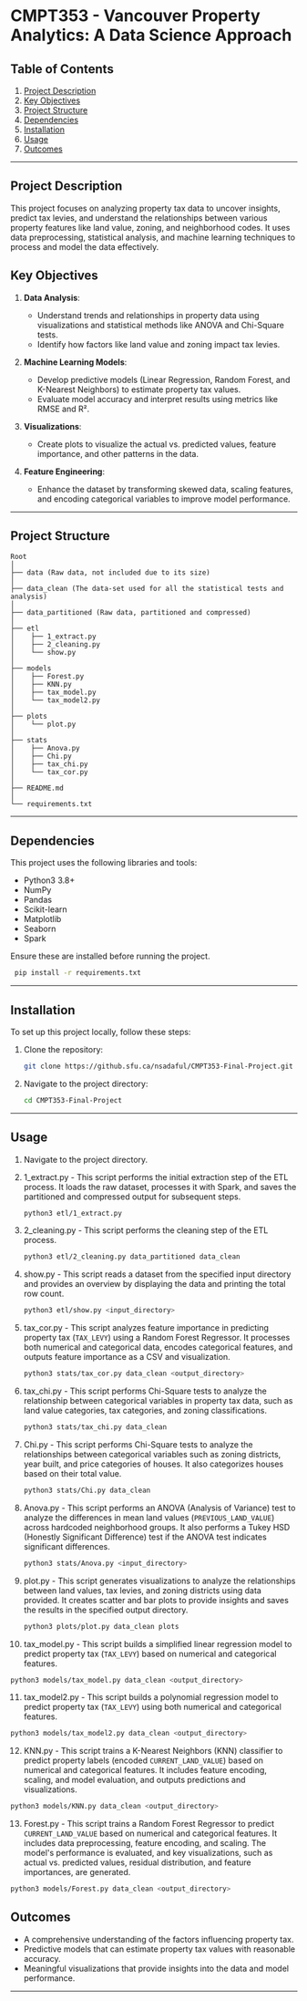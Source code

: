 # **CMPT353 - Vancouver Property Analytics: A Data Science Approach**

## **Table of Contents**
1. [Project Description](#project-description)
2. [Key Objectives](#key-objectives)
3. [Project Structure](#project-structure)
4. [Dependencies](#dependencies)
5. [Installation](#installation)
6. [Usage](#usage)
7. [Outcomes](#outcomes)

---

## **Project Description**  

This project focuses on analyzing property tax data to uncover insights, predict tax levies, and understand the relationships between various property features like land value, zoning, and neighborhood codes. It uses data preprocessing, statistical analysis, and machine learning techniques to process and model the data effectively.

## **Key Objectives**
1. **Data Analysis**:
   - Understand trends and relationships in property data using visualizations and statistical methods like ANOVA and Chi-Square tests.
   - Identify how factors like land value and zoning impact tax levies.

2. **Machine Learning Models**:
   - Develop predictive models (Linear Regression, Random Forest, and K-Nearest Neighbors) to estimate property tax values.
   - Evaluate model accuracy and interpret results using metrics like RMSE and R².

3. **Visualizations**:
   - Create plots to visualize the actual vs. predicted values, feature importance, and other patterns in the data.

4. **Feature Engineering**:
   - Enhance the dataset by transforming skewed data, scaling features, and encoding categorical variables to improve model performance.

---


## Project Structure
```
Root
│
├── data (Raw data, not included due to its size)
│
├── data_clean (The data-set used for all the statistical tests and analysis)
│
├── data_partitioned (Raw data, partitioned and compressed)
│
├── etl
│    ├── 1_extract.py
│    ├── 2_cleaning.py
│    └── show.py
│
├── models
│    ├── Forest.py
│    ├── KNN.py
│    ├── tax_model.py
│    └── tax_model2.py       
│
├── plots
│    └── plot.py
│
├── stats
│    ├── Anova.py
│    ├── Chi.py
│    ├── tax_chi.py
│    └── tax_cor.py
│
├── README.md
│
└── requirements.txt

```

---

## **Dependencies**

This project uses the following libraries and tools:
- Python3 3.8+
- NumPy
- Pandas
- Scikit-learn
- Matplotlib
- Seaborn
- Spark

Ensure these are installed before running the project.
   ```bash
    pip install -r requirements.txt
   ```
---
## **Installation**

To set up this project locally, follow these steps:

1. Clone the repository:
    ```bash
    git clone https://github.sfu.ca/nsadaful/CMPT353-Final-Project.git
    ```
2. Navigate to the project directory:
    ```bash
    cd CMPT353-Final-Project
    ```
---

## **Usage**

1. Navigate to the project directory.

2. 1_extract.py - This script performs the initial extraction step of the ETL process. It loads the raw dataset, processes it with Spark, and saves the partitioned and compressed output for subsequent steps.

    ```bash
    python3 etl/1_extract.py
    ```

3. 2_cleaning.py - This script performs the cleaning step of the ETL process.
    ```bash
   python3 etl/2_cleaning.py data_partitioned data_clean 
    ```

4. show.py - This script reads a dataset from the specified input directory and provides an overview by displaying the data and printing the total row count.
   ```bash
   python3 etl/show.py <input_directory>
   ```

5. tax_cor.py - This script analyzes feature importance in predicting property tax (`TAX_LEVY`) using a Random Forest Regressor. It processes both numerical and categorical data, encodes categorical features, and outputs feature importance as a CSV and visualization.
   ```bash
   python3 stats/tax_cor.py data_clean <output_directory>
    ```

6. tax_chi.py - This script performs Chi-Square tests to analyze the relationship between categorical variables in property tax data, such as land value categories, tax categories, and zoning classifications.
   ```bash
   python3 stats/tax_chi.py data_clean
    ```

7. Chi.py - This script performs Chi-Square tests to analyze the relationships between categorical variables such as zoning districts, year built, and price categories of houses. It also categorizes houses based on their total value.
   ```bash
   python3 stats/Chi.py data_clean
    ```

8. Anova.py - This script performs an ANOVA (Analysis of Variance) test to analyze the differences in mean land values (`PREVIOUS_LAND_VALUE`) across hardcoded neighborhood groups. It also performs a Tukey HSD (Honestly Significant Difference) test if the ANOVA test indicates significant differences.
   ```bash
   python3 stats/Anova.py <input_directory>
   ```
   
9. plot.py - This script generates visualizations to analyze the relationships between land values, tax levies, and zoning districts using data provided. It creates scatter and bar plots to provide insights and saves the results in the specified output directory.
   ```bash
   python3 plots/plot.py data_clean plots
   ```

10. tax_model.py - This script builds a simplified linear regression model to predict property tax (`TAX_LEVY`) based on numerical and categorical features. 
   ```bash
   python3 models/tax_model.py data_clean <output_directory>
   ```

11. tax_model2.py - This script builds a polynomial regression model to predict property tax (`TAX_LEVY`) using both numerical and categorical features.
   ```bash
   python3 models/tax_model2.py data_clean <output_directory>
   ```

12. KNN.py - This script trains a K-Nearest Neighbors (KNN) classifier to predict property labels (encoded `CURRENT_LAND_VALUE`) based on numerical and categorical features. It includes feature encoding, scaling, and model evaluation, and outputs predictions and visualizations.
   ```bash
   python3 models/KNN.py data_clean <output_directory>
   ```

13. Forest.py - This script trains a Random Forest Regressor to predict `CURRENT_LAND_VALUE` based on numerical and categorical features. It includes data preprocessing, feature encoding, and scaling. The model's performance is evaluated, and key visualizations, such as actual vs. predicted values, residual distribution, and feature importances, are generated.
   ```bash
   python3 models/Forest.py data_clean <output_directory>
   ```

## **Outcomes**  

- A comprehensive understanding of the factors influencing property tax.
- Predictive models that can estimate property tax values with reasonable accuracy.
- Meaningful visualizations that provide insights into the data and model performance.

---
